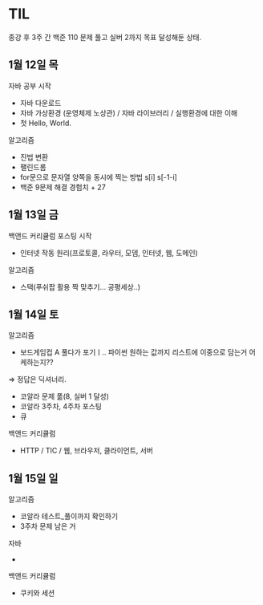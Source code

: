 # TIL

종강 후 3주 간 백준 110 문제 풀고 실버 2까지 목표 달성해둔 상태.

## 1월 12일 목

자바 공부 시작

- 자바 다운로드
- 자바 가상환경 (운영체제 노상관) / 자바 라이브러리 / 실행환경에 대한 이해
- 첫 Hello, World.

알고리즘

- 진법 변환
- 팰린드롬
- for문으로 문자열 양쪽을 동시에 찍는 방법 s[i] s[-1-i]
- 백준 9문제 해결 경험치 + 27

## 1월 13일 금

백앤드 커리큘럼 포스팅 시작

- 인터넷 작동 원리(프로토콜, 라우터, 모뎀, 인터넷, 웹, 도메인)

알고리즘

- 스택(푸쉬팝 활용 짝 맞추기… 공평세상..)

## 1월 14일 토

알고리즘

- 보드게임컵 A 풀다가 포기ㅣ.. 파이썬 원하는 값까지 리스트에 이중으로 담는거 어케하는지??

⇒  정답은 딕셔너리.

- 코알라 문제 풂(8, 실버 1 달성)
- 코알라 3주차, 4주차 포스팅
- 큐

백앤드 커리큘럼

- HTTP / TIC / 웹, 브라우저, 클라이언트, 서버

## 1월 15일 일

알고리즘

- 코알라 테스트_풀이까지 확인하기
- 3주차 문제 남은 거

자바

- 

백앤드 커리큘럼

- 쿠키와 세션
